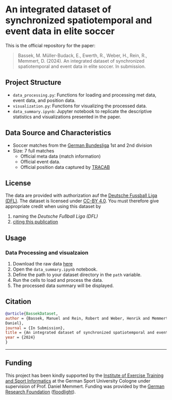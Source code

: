# An integrated dataset of synchronized spatiotemporal and event data in elite soccer

This is the official repository for the paper: 
>Bassek, M. Müller-Budack, E., Ewerth, R., Weber, H., Rein, R., Memmert, D. (2024). An integrated dataset of
> synchronized spatiotemporal and event data in elite soccer. In submission.

## Project Structure

- `data_processing.py`: Functions for loading and processing met data, event data, and position data.
- `visualization.py`: Functions for visualizing the processed data.
- `data_summary.ipynb`: Jupyter notebook to replicate the descriptive statistics and visualizations presented in the paper.

## Data Source and Characteristics

- Soccer matches from the [German Bundesliga](https://www.dfl.de/de/) 1st and 2nd division 
- Size: 7 full matches
  - Official meta data (match information)
  - Official event data.
  - Official position data captured by [TRACAB](https://tracab.com/products/tracab-technologies/)
  
## License
The data are provided with authorization auf the [Deutsche Fussball Liga (DFL)](https://www.dfl.de/de/). The dataset
is licensed under [CC-BY 4.0](https://creativecommons.org/licenses/by/4.0/). You must therefore give appropriate credit
when using this dataset by
1) naming the *Deutsche Fußball Liga (DFL)*
2) [citing this publication](##citation)

## Usage

### Data Processing and visualzaion

1. Download the raw data [here](LINKTOREPO)
2. Open the `data_summary.ipynb` notebook.
3. Define the path to your dataset directory in the `path` variable.
4. Run the cells to load and process the data.
5. The processed data summary will be displayed.

## Citation
```BibTeX
@article{BassekDataset,
author = {Bassek, Manuel and Rein, Robert and Weber, Henrik and Memmert,
Daniel},
journal = {In Submission},
title = {An integrated dataset of synchronized spatiotemporal and event data in elite soccer},
year = {2024}
}
```
---

## Funding
This project has been kindly supported by the [Institute of Exercise Training and Sport
Informatics](https://www.dshs-koeln.de/en/institut-fuer-trainingswissenschaft-und-sportinformatik/) at the German Sport
University Cologne under supervision of Prof. Daniel Memmert. Funding was provided by the 
[German Research Foundation](https://www.dfg.de/en) 
([floodlight](https://gepris.dfg.de/gepris/projekt/522904388?context=projekt&task=showDetail&id=522904388&)).
